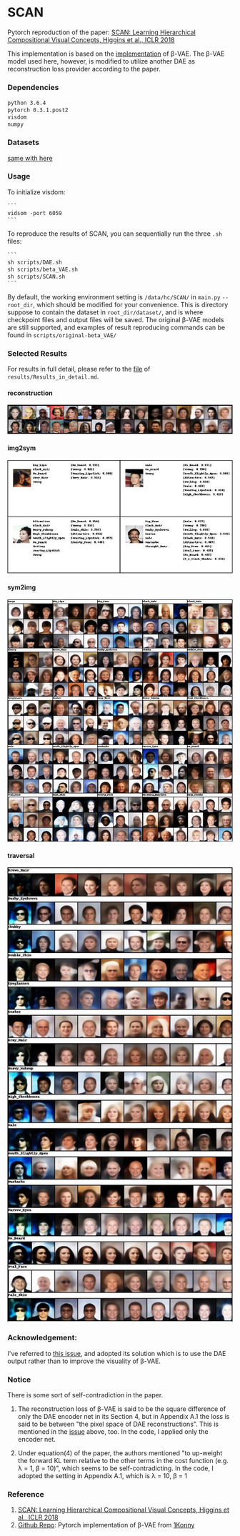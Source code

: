 # SCAN
Pytorch reproduction of the paper:
[SCAN: Learning Hierarchical Compositional Visual Concepts, Higgins et al., ICLR 2018]

This implementation is based on the [implementation][Github Repo] of β-VAE.
The β-VAE model used here, however, is modified to utilize another DAE as reconstruction loss provider according to the paper.

### Dependencies
```
python 3.6.4
pytorch 0.3.1.post2
visdom
numpy
```

### Datasets
[same with here]

### Usage
To initialize visdom:

    ```
    vidsom -port 6059
    ```

To reproduce the results of SCAN, you can sequentially run the three `.sh` files:

    ```
    sh scripts/DAE.sh
    sh scripts/beta_VAE.sh
    sh scripts/SCAN.sh
    ```

By default, the working environment setting is `/data/hc/SCAN/` in `main.py` `--root_dir`, which should be modified for your convenience.
This is directory suppose to contain the dataset in `root_dir/dataset/`, and is where checkpoint files and output files will be saved.
The original β-VAE models are still supported, and examples of result reproducing commands can be found in `scripts/original-beta_VAE/`


### Selected Results

For results in full detail, please refer to the [file](results/Results_in_detail.md) of `results/Results_in_detail.md`.

#### reconstruction

![reconstruction](results/SCAN/reconstruction.jpg)

#### img2sym

![img2sym](results/SCAN/img2sym.jpeg)

#### sym2img

![sym2img](results/SCAN/selected_sym2img.jpeg)

#### traversal

![traversal](results/SCAN/selected_traversal.jpeg)

### Acknowledgement:

I've referred to [this issue][], and adopted its solution which is to use the DAE output rather than to improve the visuality of β-VAE.

### Notice

There is some sort of self-contradiction in the paper.

1. The reconstruction loss of β-VAE is said to be the square difference of only the DAE encoder net in its Section 4, but in Appendix A.1 the loss is said to be between "the pixel space of DAE reconstructions".
This is mentioned in the [issue][this issue] above, too.
In the code, I applied only the encoder net.

2. Under equation(4) of the paper, the authors mentioned "to up-weight the forward KL term relative to the other terms in the cost function (e.g. λ = 1, β = 10)", which seems to be self-contradicting.
In the code, I adopted the setting in Appendix A.1, which is λ = 10, β = 1


### Reference
1. [SCAN: Learning Hierarchical Compositional Visual Concepts, Higgins et al., ICLR 2018]
2. [Github Repo]: Pytorch implementation of β-VAE from [1Konny](https://github.com/1Konny)

[SCAN: Learning Hierarchical Compositional Visual Concepts, Higgins et al., ICLR 2018]: https://arxiv.org/abs/1707.03389
[Github Repo]: https://github.com/1Konny/Beta-VAE 
[same with here]: https://github.com/1Konny/FactorVAE 
[this issue]: https://github.com/miyosuda/scan/issues/1
